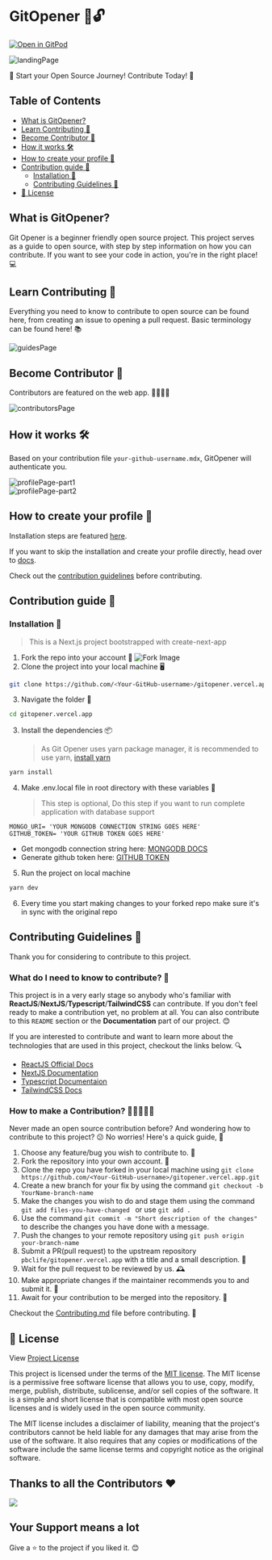 # GitOpener 🚪🔓

[![Open in GitPod](https://img.shields.io/badge/Gitpod-Ready--to--Code-blue?logo=gitpod)](https://gitpod.io/#https://github.com/pbclife/gitopener.vercel.app)

![landingPage](https://user-images.githubusercontent.com/95094057/gitopener.vercel.app/public/images/readme/landingPage.png)


🚀 Start your Open Source Journey! Contribute Today! 🤝

## Table of Contents
- [What is GitOpener?](#what-is-gitopener)
- [Learn Contributing 📖](#learn-contributing-📖)
- [Become Contributor 👥](#become-contributor-👥)
- [How it works 🛠️](#how-it-works-🛠️)
- [How to create your profile 📝](#how-to-create-your-profile-📝)
- [Contribution guide 🤝](#contribution-guide-🤝)
  - [Installation 🚧](#installation-🚧)
  - [Contributing Guidelines 📜](#contributing-guidelines-📜)
- [📝 License](#📝-license)

## What is GitOpener?

Git Opener is a beginner friendly open source project. This project serves as a guide to open source, with step by step information on how you can contribute. If you want to see your code in action, you're in the right place! 💻

## Learn Contributing 📖

Everything you need to know to contribute to open source can be found here, from creating an issue to opening a pull request. Basic terminology can be found here! 📚

![guidesPage](https://user-images.githubusercontent.com/95094057/gitopener.vercel.app/public/images/readme/guidesPage.png)


## Become Contributor 👥

Contributors are featured on the web app. 👨‍💻👩‍💻

![contributorsPage](https://user-images.githubusercontent.com/95094057/gitopener.vercel.app/public/images/readme/contributorsPage.png)


## How it works 🛠️

Based on your contribution file `your-github-username.mdx`, GitOpener will authenticate you.

![profilePage-part1](https://user-images.githubusercontent.com/95094057/gitopener.vercel.app/public/images/readme/contributorsPage.png)  
![profilePage-part2](https://user-images.githubusercontent.com/95094057/gitopener.vercel.app/public/images/readme/contributorsPage2.png)


## How to create your profile 📝

Installation steps are featured [here](#installation).

If you want to skip the installation and create your profile directly, head over to [docs](docs/guides/starting-contribution/getting-started.mdx).

<!-- Description -->

Check out the [contribution guidelines](#contributing-guidelines) before contributing.

## Contribution guide 🤝

### Installation 🚧

> This is a Next.js project bootstrapped with create-next-app

1. Fork the repo into your account 🍴
   ![Fork Image](https://i.imgur.com/mNw6zxu.png)
2. Clone the project into your local machine 🖥️

```sh
git clone https://github.com/<Your-GitHub-username>/gitopener.vercel.app.git
```

3. Navigate the folder 📂

```sh
cd gitopener.vercel.app
```

3. Install the dependencies 📦
   > As Git Opener uses yarn package manager, it is recommended to use yarn, [install yarn][yarn-website]

```sh
yarn install
```

4. Make .env.local file in root directory with these variables 📁
   > This step is optional, Do this step if you want to run complete application with database support

```
MONGO_URI= 'YOUR MONGODB CONNECTION STRING GOES HERE'
GITHUB_TOKEN= 'YOUR GITHUB TOKEN GOES HERE'
```

- Get mongodb connection string here: [MONGODB DOCS][mongodb-docs]
- Generate github token here: [GITHUB TOKEN][github-token]

5. Run the project on local machine

```sh
yarn dev
```

6. Every time you start making changes to your forked repo make sure it's in sync with the original repo

## Contributing Guidelines 📜

Thank you for considering to contribute to this project.

### What do I need to know to contribute? 🤔

This project is in a very early stage so anybody who's familiar with **ReactJS**/**NextJS**/**Typescript**/**TailwindCSS** can contribute. If you don't feel ready to make a contribution yet, no problem at all. You can also contribute to this `README` section or the **Documentation** part of our project. 😊

If you are interested to contribute and want to learn more about the technologies that are used in this project, checkout the links below. 🔍


- [ReactJS Official Docs](https://reactjs.org/docs/getting-started.html)
- [NextJS Documentation](https://beta.nextjs.org/docs)
- [Typescript Documentaion](https://www.typescriptlang.org/docs/)
- [TailwindCSS Docs](https://tailwindcss.com/docs/installation)

### How to make a Contribution? 🤝👩‍💻👨‍💻

Never made an open source contribution before? And wondering how to contribute to this project? 😕 No worries! Here's a quick guide, 🚀

1. Choose any feature/bug you wish to contribute to. 🎉
2. Fork the repository into your own account. 🍴
3. Clone the repo you have forked in your local machine using `git clone https://github.com/<Your-GitHub-username>/gitopener.vercel.app.git`
4. Create a new branch for your fix by using the command `git checkout -b YourName-branch-name `
5. Make the changes you wish to do and stage them using the command `git add files-you-have-changed ` or use `git add .`
6. Use the command `git commit -m "Short description of the changes"` to describe the changes you have done with a message.
7. Push the changes to your remote repository using `git push origin your-branch-name`
8. Submit a PR(pull request) to the upstream repository `pbclife/gitopener.vercel.app` with a title and a small description. 🙏
9. Wait for the pull request to be reviewed by us. 🕰️
10. Make appropriate changes if the maintainer recommends you to and submit it. 🔄
11. Await for your contribution to be merged into the repository. 🎊

Checkout the [Contributing.md][contributing] file before contributing. 📖


<!-- ### Where can I go for help? -->

## 📝 License

View [Project License][license]

This project is licensed under the terms of the [MIT license](https://opensource.org/license/mit/). The MIT license is a permissive free software license that allows you to use, copy, modify, merge, publish, distribute, sublicense, and/or sell copies of the software. It is a simple and short license that is compatible with most open source licenses and is widely used in the open source community.

The MIT license includes a disclaimer of liability, meaning that the project's contributors cannot be held liable for any damages that may arise from the use of the software. It also requires that any copies or modifications of the software include the same license terms and copyright notice as the original software.

## Thanks to all the Contributors ❤️

<a href = "https://github.com/pbclife/gitopener.vercel.app/graphs/contributors">
  <img src = "https://contrib.rocks/image?repo=pbclife/gitopener.vercel.app"/>
</a>

## Your Support means a lot

Give a ⭐ to the project if you liked it. 😊

[yarn-website]: https://classic.yarnpkg.com/lang/en/docs/install/#debian-stable
[mongodb-docs]: https://www.mongodb.com/docs/compass/current/connect
[github-token]: https://github.com/settings/tokens
[contributing]: https://github.com/pbclife/gitopener.vercel.app/blob/main/CONTRIBUTING.md
[license]: https://github.com/pbclife/gitopener.vercel.app/blob/main/LICENCE

